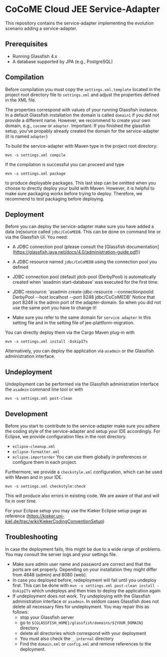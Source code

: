 # CoCoME Cloud JEE Service-Adapter

This repository contains the service-adapter implementing the evolution
scenario adding a service-adapter.

## Prerequisites

- Running Glassfish 4.x
- A database supported by JPA (e.g., PostgreSQL)

## Compilation

Before compilation you must copy the `settings.xml.template` located in
the project root directory file to `settings.xml` and adjust the
properties defined in the XML file.

The properties correspond with values of your running Glassfish
instance. In a default Glassfish installation the domain is called
`domain1` if you did not provide a different name. However, we recommend
to create your own domain, e.g., `cocome` or `adapter`.
Important: If you finished the glassfish setup, you've propably already created
the domain for the service-adapter (it is named `adapter`)


To build the service-adapter with Maven type in the project root
directory:

`mvn -s settings.xml compile`

If the compilation is successful you can proceed and type

`mvn -s settings.xml package`

to produce deployable packages. This last step can be omitted when you
choose to directly deploy your build with Maven. However, it is helpful
to make sure packaging works before trying to deploy. Therefore, we
recommend to test packaging before deploying.

## Deployment

Before you can deploy the service-adapter make sure you have added a
data (re)source called `jdbc/CoCoMEDB`. This can be done on command line
or via the Glassfish UI. You need:
- A JDBC connection pool (please consult the [Glassfish documentation]
(https://glassfish.java.net/docs/4.0/administration-guide.pdf))
- A JDBC resource named `jdbc/CoCoMEDB` using the connection pool you
  defined
  
 - JDBC connection pool (default jdcb-pool (DerbyPool) is automatically 
    created when 'asadmin start-database' was executed for the first time.
 - JDBC ressource:  'asadmin create-jdbc-resource --connectionpoolid DerbyPool 
     --host localhost --port 8248  jdbc/CoCoMEDB'
   Notice that port 8248 is the admin port of the adapter-domain. So when
   you did not use the same port you have to change it!

- Make sure you refer to the same domain for `service adapter` in this setting file and in the setting file of jee-plattform-migration.

You can directly deploy them via the Cargo Maven plug-in with

`mvn -s settings.xml install -DskipITs`

Alternatively, you can deploy the application via `asadmin` or the
Glassfish administration interface.

## Undeployment

Undeployment can be performed via the Glassfish administration
interface the `asadmin` command line tool or with

`mvn -s settings.xml post-clean`

## Development

Before you start to contribute to the service-adapter make sure you
adhere the coding style of the service-adapter and setup your IDE
accordingly. For Eclipse, we provide configuration files in the
root directory.
- `eclipse-cleanup.xml` 
- `eclipse-formatter.xml`
- `eclipse.importorder`
You can use them globally in preferences or configure them in each
project. 

Furthermore, we provide a `checkstyle.xml` configuration, which can
be used with Maven and in your IDE.

`mvn -s settings.xml checkstyle:check`

This will produce also errors in existing code. We are aware of that
and will fix in over time.

For your Eclipse setup you may use the Kieker Eclipse setup page as
reference (https://kieker.uni-kiel.de/trac/wiki/KiekerCodingConventionSetup)

## Troubleshooting

In case the deployment fails, this might be due to a wide range of
problems. You may consult the server logs and your settings file.

- Make sure admin user name and password are correct and that the ports
  are set properly. Depending on your installation they might differ
  from 4848 (admin) and 8080 (web).
- In case you deployed before, redeployment will fail until you undeploy
  first. This can be done with
  `mvn -s settings.xml post-clean install -DskipITs`
  which undeploys and then tries to deploy the application again
- If undeployment does not work. Try undeploying with the Glassfish
  administration interface or `asadmin`. In seldom cases Glassfish does
  not delete all necessary files for undeployment. You may repair this
  as follows:
  - stop your Glassfish server
  - go to `${GLASSFISH_HOME}/glassfish/domains/${YOUR_DOMAIN}` directory
  - delete all directories which correspond with your deployment
  - You must also check the `__internal` directory
  - Find the `domain.xml` or `config.xml` and remove references to the
    deployment.








